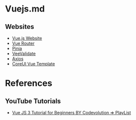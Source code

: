 # Vuejs.md

## Websites

* [Vue.js Website]()
* [Vue Router]()
* [Pinia]()
* [VeeValidate]()
* [Axios]()
* [CoreUI Vue Template]()

# References

## YouTube Tutorials

* [Vue JS 3 Tutorial for Beginners BY Codevolution => PlayList](https://www.youtube.com/playlist?list=PLC3y8-rFHvwgeQIfSDtEGVvvSEPDkL_1f)
